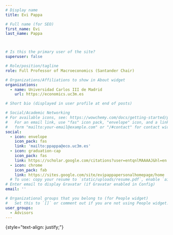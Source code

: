```yaml
---
# Display name
title: Evi Pappa

# Full name (for SEO)
first_name: Evi
last_name: Pappa



# Is this the primary user of the site?
superuser: false

# Role/position/tagline
role: Full Professor of Macroeconomics (Santander Chair)

# Organizations/Affiliations to show in About widget
organizations:
  - name: Universidad Carlos III de Madrid
    url: https://economics.uc3m.es

# Short bio (displayed in user profile at end of posts)

# Social/Academic Networking
# For available icons, see: https://wowchemy.com/docs/getting-started/page-builder/#icons
#   For an email link, use "fas" icon pack, "envelope" icon, and a link in the
#   form "mailto:your-email@example.com" or "/#contact" for contact widget.
social:
  - icon: envelope
    icon_pack: fas
    link: 'mailto:ppappa@eco.uc3m.es'
  - icon: graduation-cap
    icon_pack: fas
    link: https://scholar.google.com/citations?user=entqnlMAAAAJ&hl=en
  - icon: chrome
    icon_pack: fab
    link: https://sites.google.com/site/evipappapersonalhomepage/home
  # To use: copy your resume to `static/uploads/resume.pdf`, enable `ai` icons in `params.yaml`,
# Enter email to display Gravatar (if Gravatar enabled in Config)
email: ''

# Organizational groups that you belong to (for People widget)
#   Set this to `[]` or comment out if you are not using People widget.
user_groups:
  - Advisors
---
```


{style="text-align: justify;"}
